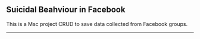 ## Suicidal Beahviour in Facebook ##

This is a Msc project CRUD to save data collected from Facebook groups.

------
